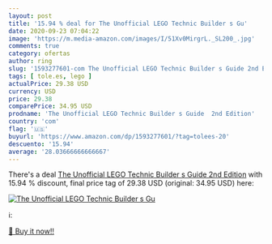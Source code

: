 ```yaml
---
layout: post
title: '15.94 % deal for The Unofficial LEGO Technic Builder s Gu'
date: 2020-09-23 07:04:22
image: 'https://m.media-amazon.com/images/I/51Xv0MirgrL._SL200_.jpg'
comments: true
category: ofertas
author: ring
slug: '1593277601-com The Unofficial LEGO Technic Builder s Guide 2nd Edition'
tags: [ tole.es, lego ]
actualPrice: 29.38 USD
currency: USD
price: 29.38
comparePrice: 34.95 USD
prodname: 'The Unofficial LEGO Technic Builder s Guide  2nd Edition'
country: 'com'
flag: '🇺🇸'
buyurl: 'https://www.amazon.com/dp/1593277601/?tag=tolees-20'
descuento: '15.94'
average: '28.03666666666667'
---
```


There's a deal [The Unofficial LEGO Technic Builder s Guide  2nd Edition](https://www.amazon.com/dp/1593277601/?tag=tolees-20)  with  15.94 % discount, final price tag of  29.38 USD (original: 34.95 USD) here:

[![The Unofficial LEGO Technic Builder s Gu](https://m.media-amazon.com/images/I/51Xv0MirgrL._SL200_.jpg)](https://www.amazon.com/dp/1593277601/?tag=tolees-20)

ℹ️:


[🛒 Buy it now!!](https://www.amazon.com/dp/1593277601/?tag=tolees-20)
